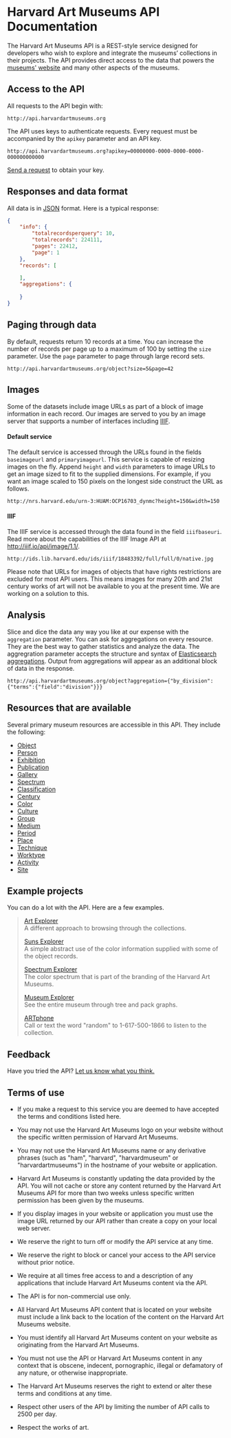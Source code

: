 # Harvard Art Museums API Documentation

The Harvard Art Museums API is a REST-style service designed for developers who wish to explore and integrate the museums’ collections in their projects. The API provides direct access to the data that powers the [museums' website](http://www.harvardartmuseums.org) and many other aspects of the museums. 

## Access to the API

All requests to the API begin with: 

```shell
http://api.harvardartmuseums.org
```

The API uses keys to authenticate requests. Every request must be accompanied by the `apikey` parameter and an API key. 

```shell
http://api.harvardartmuseums.org?apikey=00000000-0000-0000-0000-000000000000
```

[Send a request](https://docs.google.com/forms/d/1Fe1H4nOhFkrLpaeBpLAnSrIMYvcAxnYWm0IU9a6IkFA/viewform) to obtain your key.

## Responses and data format

All data is in [JSON](http://json.org) format. Here is a typical response:

```json
{
    "info": {
        "totalrecordsperquery": 10,
        "totalrecords": 224111,
        "pages": 22412,
        "page": 1
    },
    "records": [

    ],
    "aggregations": {
    	
    }
}
```

## Paging through data

By default, requests return 10 records at a time. You can increase the number of records per page up to a maximum of 100 by setting the `size` parameter. Use the `page` parameter to page through large record sets.

```shell
http://api.harvardartmuseums.org/object?size=5&page=42
```

## Images

Some of the datasets include image URLs as part of a block of image information in each record. Our images are served to you by an image server that supports a number of interfaces including [IIIF](http://iiif.io). 

#### Default service

The default service is accessed through the URLs found in the fields `baseimageurl` and `primaryimageurl`. This service is capable of resizing images on the fly. Append `height` and `width` parameters to image URLs to get an image sized to fit to the supplied dimensions. For example, if you want an image scaled to 150 pixels on the longest side construct the URL as follows.

```shell
http://nrs.harvard.edu/urn-3:HUAM:OCP16703_dynmc?height=150&width=150
```

#### IIIF 

The IIIF service is accessed through the data found in the field `iiifbaseuri`. Read more about the capabilities of the IIIF Image API at http://iiif.io/api/image/1.1/. 

```shell
http://ids.lib.harvard.edu/ids/iiif/18483392/full/full/0/native.jpg
```

Please note that URLs for images of objects that have rights restrictions are excluded for most API users. This means images for many 20th and 21st century works of art will not be available to you at the present time. We are working on a solution to this.

## Analysis

Slice and dice the data any way you like at our expense with the `aggregation` parameter. You can ask for aggregations on every resource. They are the best way to gather statistics and analyze the data. The aggregration parameter accepts the structure and syntax of [Elasticsearch aggregations](http://www.elastic.co/guide/en/elasticsearch/reference/1.4/search-aggregations.html#_structuring_aggregations). Output from aggregations will appear as an additional block of data in the response.

```shell
http://api.harvardartmuseums.org/object?aggregation={"by_division":{"terms":{"field":"division"}}}
``` 

## Resources that are available

Several primary museum resources are accessible in this API. They include the following:

* [Object](https://github.com/harvardartmuseums/api-docs/blob/master/object.md)
* [Person](https://github.com/harvardartmuseums/api-docs/blob/master/person.md)
* [Exhibition](https://github.com/harvardartmuseums/api-docs/blob/master/exhibition.md)
* [Publication](https://github.com/harvardartmuseums/api-docs/blob/master/publication.md)
* [Gallery](https://github.com/harvardartmuseums/api-docs/blob/master/gallery.md)
* [Spectrum](https://github.com/harvardartmuseums/api-docs/blob/master/spectrum.md)
* [Classification](https://github.com/harvardartmuseums/api-docs/blob/master/classification.md)
* [Century](https://github.com/harvardartmuseums/api-docs/blob/master/century.md)
* [Color](https://github.com/harvardartmuseums/api-docs/blob/master/color.md)
* [Culture](https://github.com/harvardartmuseums/api-docs/blob/master/culture.md)
* [Group](https://github.com/harvardartmuseums/api-docs/blob/master/group.md)
* [Medium](https://github.com/harvardartmuseums/api-docs/blob/master/medium.md)
* [Period](https://github.com/harvardartmuseums/api-docs/blob/master/period.md)
* [Place](https://github.com/harvardartmuseums/api-docs/blob/master/place.md)
* [Technique](https://github.com/harvardartmuseums/api-docs/blob/master/technique.md)
* [Worktype](https://github.com/harvardartmuseums/api-docs/blob/master/worktype.md)
* [Activity](https://github.com/harvardartmuseums/api-docs/blob/master/activity.md)
* [Site](https://github.com/harvardartmuseums/api-docs/blob/master/site.md)

## Example projects

You can do a lot with the API. Here are a few examples. 

> [Art Explorer](http://apps.harvardartmuseums.org/art-explorer/)  
> A different approach to browsing through the collections.  
>  
> [Suns Explorer](http://apps.harvardartmuseums.org/suns-explorer/)  
> A simple abstract use of the color information supplied with some of the object records.  
>   
> [Spectrum Explorer](http://apps.harvardartmuseums.org/spectrum-explorer)  
> The color spectrum that is part of the branding of the Harvard Art Museums.  
>  
> [Museum Explorer](http://apps.harvardartmuseums.org/museum-explorer)  
> See the entire museum through tree and pack graphs.
>  
> [ARTphone](https://github.com/harvardartmuseums/ARTphone)  
> Call or text the word "random" to 1-617-500-1866 to listen to the collection.  

## Feedback

Have you tried the API? [Let us know what you think.](https://docs.google.com/forms/d/118WjSPgKEYBjLU3B3iUkELwHbgeWryVb_5hw3o6_3K8/viewform)

## Terms of use
- If you make a request to this service you are deemed to have accepted the terms and conditions listed here.

- You may not use the Harvard Art Museums logo on your website without the specific written permission of Harvard Art Museums.

- You may not use the Harvard Art Museums name or any derivative phrases (such as "ham", "harvard", "harvardmuseum" or "harvardartmuseums") in the hostname of your website or application.

- Harvard Art Museums is constantly updating the data provided by the API. You will not cache or store any content returned by the Harvard Art Museums API for more than two weeks unless specific written permission has been given by the museums.

- If you display images in your website or application you must use the image URL returned by our API rather than create a copy on your local web server.

- We reserve the right to turn off or modify the API service at any time.

- We reserve the right to block or cancel your access to the API service without prior notice.

- We require at all times free access to and a description of any applications that include Harvard Art Museums content via the API.

- The API is for non-commercial use only.

- All Harvard Art Museums API content that is located on your website must include a link back to the location of the content on the Harvard Art Museums website.

- You must identify all Harvard Art Museums content on your website as originating from the Harvard Art Museums.

- You must not use the API or Harvard Art Museums content in any context that is obscene, indecent, pornographic, illegal or defamatory of any nature, or otherwise inappropriate.

- The Harvard Art Museums reserves the right to extend or alter these terms and conditions at any time.

- Respect other users of the API by limiting the number of API calls to 2500 per day.

- Respect the works of art.